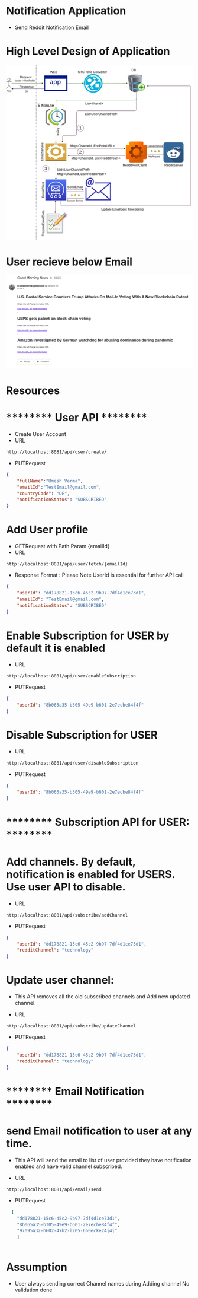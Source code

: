 # Notification Application

- Send Reddit Notification Email

# High Level Design of Application

![](notification.jpg) 

# User recieve below Email 

![](Template.png)

# Resources 

# ******** User API ********

- Create User Account 
- URL
```URL
http://localhost:8081/api/user/create/
```
- PUTRequest
```json
{
	"fullName":"Umesh Verma",
	"emailId":"TestEmail@gmail.com",
	"countryCode": "DE",
	"notificationStatus": "SUBSCRIBED"
}
```

# Add User profile 

- GETRequest with Path Param {emailId}
- URL
```URL
http://localhost:8081/api/user/fetch/{emailId}
```
- Response Format : Please Note UserId is essential for further API call
```json
{
    "userId": "dd178821-15c6-45c2-9b97-7df4d1ce73d1",
    "emailId": "TestEmail@gmail.com",
    "notificationStatus": "SUBSCRIBED"
}
```

# Enable Subscription for USER by default it is enabled

- URL 
```URL
http://localhost:8081/api/user/enableSubscription
```
- PUTRequest
```json
{ 
    "userId": "8b065a35-b305-49e9-b601-2e7ecbe84f4f"
}
```

# Disable Subscription for USER

- URL 
```URL
http://localhost:8081/api/user/disableSubscription
```
- PUTRequest
```json
{ 
    "userId": "8b065a35-b305-49e9-b601-2e7ecbe84f4f"
}
```

# ******** Subscription API for USER: ********

# Add channels. By default, notification is enabled for USERS. Use user API to disable.

- URL 
```URL
http://localhost:8081/api/subscribe/addChannel
```
- PUTRequest
```json
{
    "userId": "dd178821-15c6-45c2-9b97-7df4d1ce73d1",
    "redditChannel": "technology"
}
```

# Update user channel: 

- This API removes all the old subscribed channels and Add new updated channel.

- URL 
```URL
http://localhost:8081/api/subscribe/updateChannel
```
- PUTRequest
```json
{
    "userId": "dd178821-15c6-45c2-9b97-7df4d1ce73d1",
    "redditChannel": "technology"
}
```

# ******** Email Notification  ********

# send Email notification to user at any time.

- This API will send the email to list of user provided they have notification enabled and have valid channel subscribed. 

- URL 
```URL
http://localhost:8081/api/email/send
```
- PUTRequest
```json
  [
    "dd178821-15c6-45c2-9b97-7df4d1ce73d1",
    "8b065a35-b305-49e9-b601-2e7ecbe84f4f",
    "97095a32-h602-47b2-l205-6h0ecke24j4j"
    ]
    
```

# Assumption
- User always sending correct Channel names during Adding channel No validation done